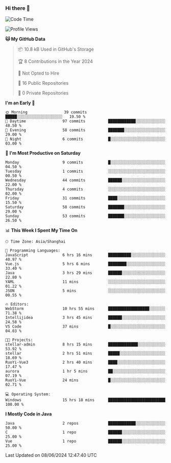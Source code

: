 ### Hi there 👋
<!--START_SECTION:waka-->
![Code Time](http://img.shields.io/badge/Code%20Time-373%20hrs%2010%20mins-blue)

![Profile Views](http://img.shields.io/badge/Profile%20Views-0-blue)

**🐱 My GitHub Data** 

> 📦 10.8 kB Used in GitHub's Storage 
 > 
> 🏆 8 Contributions in the Year 2024
 > 
> 🚫 Not Opted to Hire
 > 
> 📜 16 Public Repositories 
 > 
> 🔑 0 Private Repositories 
 > 
**I'm an Early 🐤** 

```text
🌞 Morning                39 commits          █████░░░░░░░░░░░░░░░░░░░░   19.50 % 
🌆 Daytime                97 commits          ████████████░░░░░░░░░░░░░   48.50 % 
🌃 Evening                58 commits          ███████░░░░░░░░░░░░░░░░░░   29.00 % 
🌙 Night                  6 commits           █░░░░░░░░░░░░░░░░░░░░░░░░   03.00 % 
```
📅 **I'm Most Productive on Saturday** 

```text
Monday                   9 commits           █░░░░░░░░░░░░░░░░░░░░░░░░   04.50 % 
Tuesday                  1 commits           ░░░░░░░░░░░░░░░░░░░░░░░░░   00.50 % 
Wednesday                44 commits          ██████░░░░░░░░░░░░░░░░░░░   22.00 % 
Thursday                 4 commits           ░░░░░░░░░░░░░░░░░░░░░░░░░   02.00 % 
Friday                   31 commits          ████░░░░░░░░░░░░░░░░░░░░░   15.50 % 
Saturday                 58 commits          ███████░░░░░░░░░░░░░░░░░░   29.00 % 
Sunday                   53 commits          ███████░░░░░░░░░░░░░░░░░░   26.50 % 
```


📊 **This Week I Spent My Time On** 

```text
🕑︎ Time Zone: Asia/Shanghai

💬 Programming Languages: 
JavaScript               6 hrs 16 mins       ██████████░░░░░░░░░░░░░░░   40.97 % 
Vue.js                   5 hrs 6 mins        ████████░░░░░░░░░░░░░░░░░   33.40 % 
Java                     3 hrs 29 mins       ██████░░░░░░░░░░░░░░░░░░░   22.80 % 
YAML                     11 mins             ░░░░░░░░░░░░░░░░░░░░░░░░░   01.22 % 
JSON                     5 mins              ░░░░░░░░░░░░░░░░░░░░░░░░░   00.55 % 

🔥 Editors: 
WebStorm                 10 hrs 55 mins      ██████████████████░░░░░░░   71.38 % 
Intellijidea             3 hrs 45 mins       ██████░░░░░░░░░░░░░░░░░░░   24.58 % 
VS Code                  37 mins             █░░░░░░░░░░░░░░░░░░░░░░░░   04.03 % 

🐱‍💻 Projects: 
stellar-admin            8 hrs 15 mins       █████████████░░░░░░░░░░░░   53.92 % 
stellar                  2 hrs 51 mins       █████░░░░░░░░░░░░░░░░░░░░   18.69 % 
RuoYi-Vue3               2 hrs 40 mins       ████░░░░░░░░░░░░░░░░░░░░░   17.47 % 
aurora                   1 hr 5 mins         ██░░░░░░░░░░░░░░░░░░░░░░░   07.19 % 
RuoYi-Vue                24 mins             █░░░░░░░░░░░░░░░░░░░░░░░░   02.71 % 

💻 Operating System: 
Windows                  15 hrs 18 mins      █████████████████████████   100.00 % 
```

**I Mostly Code in Java** 

```text
Java                     2 repos             ████████████░░░░░░░░░░░░░   50.00 % 
C                        1 repo              ██████░░░░░░░░░░░░░░░░░░░   25.00 % 
Vue                      1 repo              ██████░░░░░░░░░░░░░░░░░░░   25.00 % 
```




 Last Updated on 08/06/2024 12:47:40 UTC
<!--END_SECTION:waka-->
<!--
**0Cherish/0Cherish** is a ✨ _special_ ✨ repository because its `README.md` (this file) appears on your GitHub profile.

Here are some ideas to get you started:

- 🔭 I’m currently working on ...
- 🌱 I’m currently learning ...
- 👯 I’m looking to collaborate on ...
- 🤔 I’m looking for help with ...
- 💬 Ask me about ...
- 📫 How to reach me: ...
- 😄 Pronouns: ...
- ⚡ Fun fact: ...
-->

